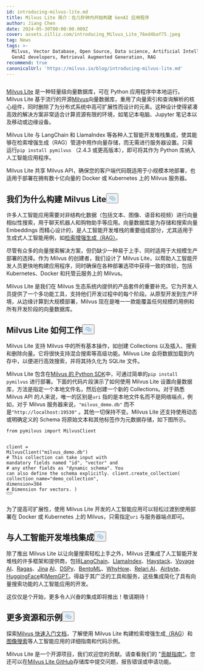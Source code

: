 ```yaml
---
id: introducing-milvus-lite.md
title: Milvus Lite 简介：在几秒钟内开始构建 GenAI 应用程序
author: Jiang Chen
date: 2024-05-30T00:00:00.000Z
cover: assets.zilliz.com/introducing_Milvus_Lite_76ed4baf75.jpeg
tag: News
tags: >-
  Milvus, Vector Database, Open Source, Data science, Artificial Intelligence,
  GenAI developers, Retrieval Augmented Generation, RAG
recommend: true
canonicalUrl: 'https://milvus.io/blog/introducing-milvus-lite.md'
---
```

<p>
  <span class="img-wrapper">
    <img translate="no" src="https://assets.zilliz.com/2_72e444c8dc.JPG" alt="" class="doc-image" id="" />
    <span></span>
  </span>
</p>
<p><a href="https://milvus.io/docs/milvus_lite.md">Milvus Lite</a> 是一种轻量级向量数据库，可在 Python 应用程序中本地运行。Milvus Lite 基于流行的开源<a href="https://milvus.io/intro">Milvus</a>向量数据库，重用了向量索引和查询解析的核心组件，同时删除了为分布式系统中高可扩展性而设计的元素。这种设计使得紧凑高效的解决方案非常适合计算资源有限的环境，如笔记本电脑、Jupyter 笔记本以及移动或边缘设备。</p>
<p>Milvus Lite 与 LangChain 和 LlamaIndex 等各种人工智能开发堆栈集成，使其能够在检索增强生成（RAG）管道中用作向量存储，而无需进行服务器设置。只需运行<code translate="no">pip install pymilvus</code> （2.4.3 或更高版本），即可将其作为 Python 库纳入人工智能应用程序。</p>
<p>Milvus Lite 共享 Milvus API，确保您的客户端代码既适用于小规模本地部署，也适用于部署在拥有数十亿向量的 Docker 或 Kubernetes 上的 Milvus 服务器。</p>
<h2 id="Why-We-Built-Milvus-Lite" class="common-anchor-header">我们为什么构建 Milvus Lite<button data-href="#Why-We-Built-Milvus-Lite" class="anchor-icon" translate="no">
      <svg translate="no"
        aria-hidden="true"
        focusable="false"
        height="20"
        version="1.1"
        viewBox="0 0 16 16"
        width="16"
      >
        <path
          fill="#0092E4"
          fill-rule="evenodd"
          d="M4 9h1v1H4c-1.5 0-3-1.69-3-3.5S2.55 3 4 3h4c1.45 0 3 1.69 3 3.5 0 1.41-.91 2.72-2 3.25V8.59c.58-.45 1-1.27 1-2.09C10 5.22 8.98 4 8 4H4c-.98 0-2 1.22-2 2.5S3 9 4 9zm9-3h-1v1h1c1 0 2 1.22 2 2.5S13.98 12 13 12H9c-.98 0-2-1.22-2-2.5 0-.83.42-1.64 1-2.09V6.25c-1.09.53-2 1.84-2 3.25C6 11.31 7.55 13 9 13h4c1.45 0 3-1.69 3-3.5S14.5 6 13 6z"
        ></path>
      </svg>
    </button></h2><p>许多人工智能应用需要对非结构化数据（包括文本、图像、语音和视频）进行向量相似性搜索，用于聊天机器人和购物助手等应用。向量数据库是为存储和搜索向量 Embeddings 而精心设计的，是人工智能开发堆栈的重要组成部分，尤其适用于生成式人工智能用例，如<a href="https://zilliz.com/learn/Retrieval-Augmented-Generation">检索增强生成（RAG）</a>。</p>
<p>尽管有众多的向量搜索解决方案，但仍缺少一种易于上手、同时适用于大规模生产部署的选择。作为 Milvus 的创建者，我们设计了 Milvus Lite，以帮助人工智能开发人员更快地构建应用程序，同时确保在各种部署选项中获得一致的体验，包括 Kubernetes、Docker 和托管云服务上的 Milvus。</p>
<p>Milvus Lite 是我们在 Milvus 生态系统内提供的产品套件的重要补充。它为开发人员提供了一个多功能工具，支持他们开发过程中的每个阶段。从原型开发到生产环境，从边缘计算到大规模部署，Milvus 现在是唯一一款能覆盖任何规模的用例和所有开发阶段的向量数据库。</p>
<h2 id="How-Milvus-Lite-Works" class="common-anchor-header">Milvus Lite 如何工作<button data-href="#How-Milvus-Lite-Works" class="anchor-icon" translate="no">
      <svg translate="no"
        aria-hidden="true"
        focusable="false"
        height="20"
        version="1.1"
        viewBox="0 0 16 16"
        width="16"
      >
        <path
          fill="#0092E4"
          fill-rule="evenodd"
          d="M4 9h1v1H4c-1.5 0-3-1.69-3-3.5S2.55 3 4 3h4c1.45 0 3 1.69 3 3.5 0 1.41-.91 2.72-2 3.25V8.59c.58-.45 1-1.27 1-2.09C10 5.22 8.98 4 8 4H4c-.98 0-2 1.22-2 2.5S3 9 4 9zm9-3h-1v1h1c1 0 2 1.22 2 2.5S13.98 12 13 12H9c-.98 0-2-1.22-2-2.5 0-.83.42-1.64 1-2.09V6.25c-1.09.53-2 1.84-2 3.25C6 11.31 7.55 13 9 13h4c1.45 0 3-1.69 3-3.5S14.5 6 13 6z"
        ></path>
      </svg>
    </button></h2><p>Milvus Lite 支持 Milvus 中的所有基本操作，如创建 Collections 以及插入、搜索和删除向量。它将很快支持混合搜索等高级功能。Milvus Lite 会将数据加载到内存中，以便进行高效搜索，并将其持久化为 SQLite 文件。</p>
<p>Milvus Lite 包含在<a href="https://github.com/milvus-io/pymilvus">Milvus 的 Python SDK</a>中，可通过简单的<code translate="no">pip install pymilvus</code> 进行部署。下面的代码片段演示了如何使用 Milvus Lite 设置向量数据库，方法是指定一个本地文件名，然后创建一个新的 Collections。对于熟悉 Milvus API 的人来说，唯一的区别是<code translate="no">uri</code> 指的是本地文件名而不是网络端点，例如，对于 Milvus 服务器来说，<code translate="no">&quot;milvus_demo.db&quot;</code> 而不是<code translate="no">&quot;http://localhost:19530&quot;</code> 。其他一切保持不变。Milvus Lite 还支持使用动态或明确定义的 Schema 将原始文本和其他标签作为元数据存储，如下图所示。</p>
<pre><code translate="no"><span class="hljs-keyword">from</span> pymilvus <span class="hljs-keyword">import</span> MilvusClient

client = MilvusClient(<span class="hljs-string">&quot;milvus_demo.db&quot;</span>)
<span class="hljs-comment"># This collection can take input with mandatory fields named &quot;id&quot;, &quot;vector&quot; and</span>
<span class="hljs-comment"># any other fields as &quot;dynamic schema&quot;. You can also define the schema explicitly.</span>
client.create_collection(
    collection_name=<span class="hljs-string">&quot;demo_collection&quot;</span>,
    dimension=<span class="hljs-number">384</span>  <span class="hljs-comment"># Dimension for vectors.</span>
)
<button class="copy-code-btn"></button></code></pre>
<p>为了提高可扩展性，使用 Milvus Lite 开发的人工智能应用可以轻松过渡到使用部署在 Docker 或 Kubernetes 上的 Milvus，只需指定<code translate="no">uri</code> 与服务器端点即可。</p>
<h2 id="Integration-with-AI-Development-Stack" class="common-anchor-header">与人工智能开发堆栈集成<button data-href="#Integration-with-AI-Development-Stack" class="anchor-icon" translate="no">
      <svg translate="no"
        aria-hidden="true"
        focusable="false"
        height="20"
        version="1.1"
        viewBox="0 0 16 16"
        width="16"
      >
        <path
          fill="#0092E4"
          fill-rule="evenodd"
          d="M4 9h1v1H4c-1.5 0-3-1.69-3-3.5S2.55 3 4 3h4c1.45 0 3 1.69 3 3.5 0 1.41-.91 2.72-2 3.25V8.59c.58-.45 1-1.27 1-2.09C10 5.22 8.98 4 8 4H4c-.98 0-2 1.22-2 2.5S3 9 4 9zm9-3h-1v1h1c1 0 2 1.22 2 2.5S13.98 12 13 12H9c-.98 0-2-1.22-2-2.5 0-.83.42-1.64 1-2.09V6.25c-1.09.53-2 1.84-2 3.25C6 11.31 7.55 13 9 13h4c1.45 0 3-1.69 3-3.5S14.5 6 13 6z"
        ></path>
      </svg>
    </button></h2><p>除了推出 Milvus Lite 以让向量搜索轻松上手之外，Milvus 还集成了人工智能开发堆栈的许多框架和提供商，包括<a href="https://python.langchain.com/v0.2/docs/integrations/vectorstores/milvus/">LangChain</a>、<a href="https://docs.llamaindex.ai/en/stable/examples/vector_stores/MilvusIndexDemo/">LlamaIndex</a>、<a href="https://haystack.deepset.ai/integrations/milvus-document-store">Haystack</a>、<a href="https://blog.voyageai.com/2024/05/30/semantic-search-with-milvus-lite-and-voyage-ai/">Voyage AI</a>、<a href="https://blog.relari.ai/case-study-using-synthetic-data-to-benchmark-rag-systems-be324904ace1">Ragas</a>、<a href="https://jina.ai/news/implementing-a-chat-history-rag-with-jina-ai-and-milvus-lite/">Jina</a> <a href="https://blog.relari.ai/case-study-using-synthetic-data-to-benchmark-rag-systems-be324904ace1">AI</a>、<a href="https://dspy-docs.vercel.app/docs/deep-dive/retrieval_models_clients/MilvusRM">DSPy</a>、<a href="https://www.bentoml.com/blog/building-a-rag-app-with-bentocloud-and-milvus-lite">BentoML</a>、<a href="https://chiajy.medium.com/70873c7576f1">WhyHow</a>、<a href="https://blog.relari.ai/case-study-using-synthetic-data-to-benchmark-rag-systems-be324904ace1">Relari AI</a>、<a href="https://docs.airbyte.com/integrations/destinations/milvus">Airbyte</a>、<a href="https://milvus.io/docs/integrate_with_hugging-face.md">HuggingFace</a>和<a href="https://memgpt.readme.io/docs/storage#milvus">MemGPT</a>。得益于其广泛的工具和服务，这些集成简化了具有向量搜索功能的人工智能应用的开发。</p>
<p>这仅仅是个开始，更多令人兴奋的集成即将推出！敬请期待！</p>
<h2 id="More-Resources-and-Examples" class="common-anchor-header">更多资源和示例<button data-href="#More-Resources-and-Examples" class="anchor-icon" translate="no">
      <svg translate="no"
        aria-hidden="true"
        focusable="false"
        height="20"
        version="1.1"
        viewBox="0 0 16 16"
        width="16"
      >
        <path
          fill="#0092E4"
          fill-rule="evenodd"
          d="M4 9h1v1H4c-1.5 0-3-1.69-3-3.5S2.55 3 4 3h4c1.45 0 3 1.69 3 3.5 0 1.41-.91 2.72-2 3.25V8.59c.58-.45 1-1.27 1-2.09C10 5.22 8.98 4 8 4H4c-.98 0-2 1.22-2 2.5S3 9 4 9zm9-3h-1v1h1c1 0 2 1.22 2 2.5S13.98 12 13 12H9c-.98 0-2-1.22-2-2.5 0-.83.42-1.64 1-2.09V6.25c-1.09.53-2 1.84-2 3.25C6 11.31 7.55 13 9 13h4c1.45 0 3-1.69 3-3.5S14.5 6 13 6z"
        ></path>
      </svg>
    </button></h2><p>探索<a href="https://milvus.io/docs/quickstart.md">Milvus 快速入门文档</a>，了解使用 Milvus Lite 构建检索增强生成<a href="https://github.com/milvus-io/bootcamp/blob/master/bootcamp/tutorials/quickstart/build_RAG_with_milvus.ipynb">（RAG</a>）和<a href="https://github.com/milvus-io/bootcamp/blob/master/bootcamp/tutorials/quickstart/image_search_with_milvus.ipynb">图像搜索</a>等人工智能应用的详细指南和代码示例。</p>
<p>Milvus Lite 是一个开源项目，我们欢迎您的贡献。请查看我们的 "<a href="https://github.com/milvus-io/milvus-lite/blob/main/CONTRIBUTING.md">贡献指南"</a>。您还可以在<a href="https://github.com/milvus-io/milvus-lite">Milvus Lite GitHub</a>存储库中提交问题，报告错误或申请功能。</p>
